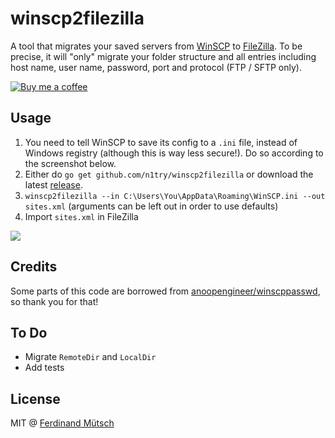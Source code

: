# winscp2filezilla

A tool that migrates your saved servers from [WinSCP](https://winscp.net/) to [FileZilla](https://filezilla-project.org/). To be precise, it will "only" migrate your folder structure and all entries including host name, user name, password, port and protocol (FTP / SFTP only).

[![Buy me a coffee](https://www.buymeacoffee.com/assets/img/custom_images/orange_img.png)](https://buymeacoff.ee/n1try)

## Usage
1. You need to tell WinSCP to save its config to a `.ini` file, instead of Windows registry (although this is way less secure!). Do so according to the screenshot below.
2. Either do `go get github.com/n1try/winscp2filezilla` or download the latest [release](https://github.com/n1try/winscp2filezilla/releases).
3. `winscp2filezilla --in C:\Users\You\AppData\Roaming\WinSCP.ini --out sites.xml` (arguments can be left out in order to use defaults)
4. Import `sites.xml` in FileZilla

![](https://anchr.io/i/4iRuH.png)

## Credits
Some parts of this code are borrowed from [anoopengineer/winscppasswd](https://github.com/anoopengineer/winscppasswd), so thank you for that!

## To Do
* Migrate `RemoteDir` and `LocalDir`
* Add tests

## License
MIT @ [Ferdinand Mütsch](https://ferdinand-muetsch.de)